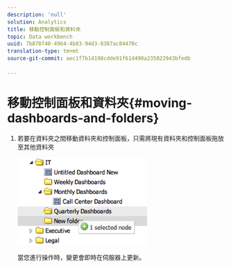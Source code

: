 ```yaml
---
description: 'null'
solution: Analytics
title: 移動控制面板和資料夾
topic: Data workbench
uuid: 7b878f40-4964-4b03-94d3-8387ac84470c
translation-type: tm+mt
source-git-commit: aec1f7b14198cdde91f61d490a235022943bfedb

---
```



# 移動控制面板和資料夾{#moving-dashboards-and-folders}

1. 若要在資料夾之間移動資料夾和控制面板，只需將現有資料夾和控制面板拖放至其他資料夾

   ![](assets/move_folder.png)

   當您進行操作時，變更會即時在伺服器上更新。
